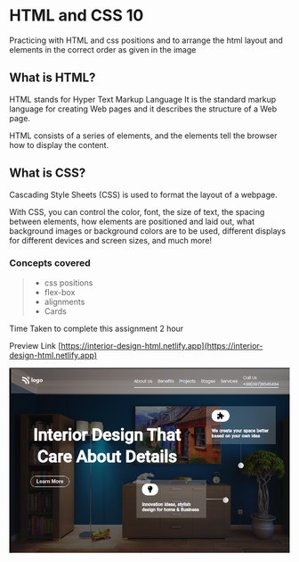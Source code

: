 # HTML and CSS 10

Practicing with HTML and css positions and to arrange the html layout and elements in the correct order as given in the image

## What is HTML?
HTML stands for Hyper Text Markup Language It is the standard markup language for creating Web pages
and it describes the structure of a Web page.

HTML consists of a series of elements, and the elements tell the browser how to display the content.

## What is CSS?
Cascading Style Sheets (CSS) is used to format the layout of a webpage.

With CSS, you can control the color, font, the size of text, the spacing between elements, how elements are positioned and laid out, what background images or background colors are to be used, different displays for different devices and screen sizes, and much more!

### Concepts covered

> - css positions
> - flex-box
> - alignments
> - Cards


Time Taken to complete this assignment 2 hour

Preview Link [https://interior-design-html.netlify.app](https://interior-design-html.netlify.app)

![Screenshot](./thumbnail.png)
